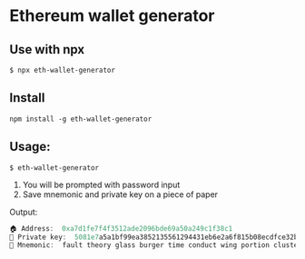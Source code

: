 # Ethereum wallet generator

## Use with npx
```
$ npx eth-wallet-generator
```

## Install
```
npm install -g eth-wallet-generator
```

## Usage:
```
$ eth-wallet-generator
```

1. You will be prompted with password input
2. Save mnemonic and private key on a piece of paper

Output:
```javascript
🏠 Address:  0xa7d1fe7f4f3512ade2096bde69a50a249c1f38c1
🔑 Private key:  5081e7a5a1bf99ea3852135561294431eb6e2a6f815b08ecdfce32bb539c3651
📝 Mnemonic:  fault theory glass burger time conduct wing portion cluster opera example elevator
```
